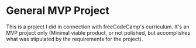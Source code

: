 # General MVP Project
This is a project I did in connection with freeCodeCamp's curriculum. It's an MVP project only (Minimal viable product, or not polished, but accomplishes what was stipulated by the requirements for the project).